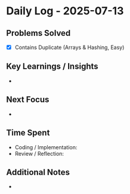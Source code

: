 # Daily Log - 2025-07-13

## Problems Solved
- [x] Contains Duplicate (Arrays & Hashing, Easy)

## Key Learnings / Insights
- 

## Next Focus
- 

## Time Spent
- Coding / Implementation: 
- Review / Reflection: 

## Additional Notes
- 